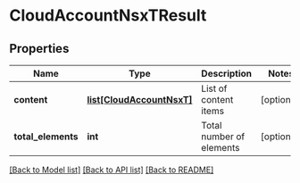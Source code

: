 # CloudAccountNsxTResult

## Properties
Name | Type | Description | Notes
------------ | ------------- | ------------- | -------------
**content** | [**list[CloudAccountNsxT]**](CloudAccountNsxT.md) | List of content items | [optional] 
**total_elements** | **int** | Total number of elements | [optional] 

[[Back to Model list]](../README.md#documentation-for-models) [[Back to API list]](../README.md#documentation-for-api-endpoints) [[Back to README]](../README.md)

